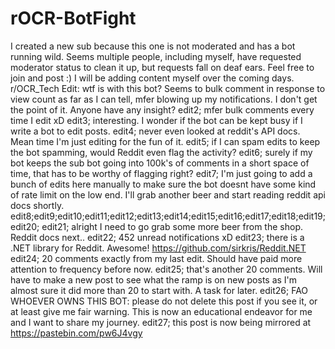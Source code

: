 # rOCR-BotFight

I created a new sub because this one is not moderated and has a bot running wild. Seems multiple people, including myself, have requested moderator status to clean it up, but requests fall on deaf ears.
Feel free to join and post :)
I will be adding content myself over the coming days.
r/OCR_Tech
Edit: wtf is with this bot? Seems to bulk comment in response to view count as far as I can tell, mfer blowing up my notifications. I don't get the point of it. Anyone have any insight?
edit2; mfer bulk comments every time I edit xD
edit3; interesting. I wonder if the bot can be kept busy if I write a bot to edit posts.
edit4; never even looked at reddit's API docs. Mean time I'm just editing for the fun of it.
edit5; if I can spam edits to keep the bot spamming, would Reddit even flag the activity?
edit6; surely if my bot keeps the sub bot going into 100k's of comments in a short space of time, that has to be worthy of flagging right?
edit7; I'm just going to add a bunch of edits here manually to make sure the bot doesnt have some kind of rate limit on the low end. I'll grab another beer and start reading reddit api docs shortly.
edit8;edit9;edit10;edit11;edit12;edit13;edit14;edit15;edit16;edit17;edit18;edit19;edit20;
edit21; alright I need to go grab some more beer from the shop. Reddit docs next..
edit22; 452 unread notifications xD
edit23; there is a .NET library for Reddit. Awesome! https://github.com/sirkris/Reddit.NET
edit24; 20 comments exactly from my last edit. Should have paid more attention to frequency before now.
edit25; that's another 20 comments. Will have to make a new post to see what the ramp is on new posts as I'm almost sure it did more than 20 to start with. A task for later.
edit26; FAO WHOEVER OWNS THIS BOT: please do not delete this post if you see it, or at least give me fair warning. This is now an educational endeavor for me and I want to share my journey.
edit27; this post is now being mirrored at https://pastebin.com/pw6J4vgy
